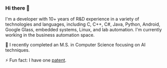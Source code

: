 ### Hi there 👋

I'm a developer with 10+ years of R&D experience in a variety of technologies and languages, including C, C++, C#, Java, Python, Android, Google Glass, embedded systems, Linux, and lab automation. I'm currently working in the business automation space.

🌱 I recently completed an M.S. in Computer Science focusing on AI techniques.

⚡ Fun fact: I have one [patent](https://patents.google.com/patent/US9294913).

<!--
**sohrak/sohrak** is a ✨ _special_ ✨ repository because its `README.md` (this file) appears on your GitHub profile.

Here are some ideas to get you started:

- 🔭 I’m currently working on ...
- 🌱 I’m currently learning ...
- 👯 I’m looking to collaborate on ...
- 🤔 I’m looking for help with ...
- 💬 Ask me about ...
- 📫 How to reach me: ...
- 😄 Pronouns: ...
- ⚡ Fun fact: ...
-->
